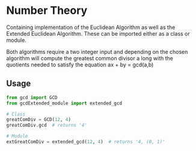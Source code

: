 # Number Theory
Containing implementation of the Euclidean Algorithm as well as the Extended Euclidean Algorithm.
These can be imported either as a class or module.

Both algorithms require a two integer input and depending on the chosen algorithm will compute the greatest common divisor a long with the quotients needed to satisfy the equation ax + by = gcd(a,b)

## Usage

```python
from gcd import GCD
from gcdExtended_module import extended_gcd

# Class
greatComDiv = GCD(12, 4)
greatComDiv.gcd  # returns '4'

# Module
extGreatComDiv = extended_gcd(12, 4)  # returns '4, (0, 1)'
```
